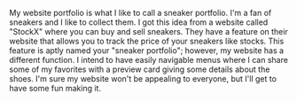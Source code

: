 My website portfolio is what I like to call a sneaker portfolio. I'm a fan of sneakers and I like to collect them. 
I got this idea from a website called "StockX" where you can buy and sell sneakers. They have a feature on their website that 
allows you to track the price of your sneakers like stocks. This feature is aptly named your "sneaker portfolio"; however, my 
website has a different function. I intend to have easily navigable menus where I can share some of my favorites with a 
preview card giving some details about the shoes. I'm sure my website won't be appealing to everyone, but I'll get to have 
some fun making it. 
